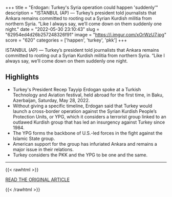+++
title = "Erdogan: Turkey's Syria operation could happen 'suddenly'"
description = "ISTANBUL (AP) — Turkey’s president told journalists that Ankara remains committed to rooting out a Syrian Kurdish militia from northern Syria. “Like I always say, we’ll come down on them suddenly one night."
date = "2022-05-30 23:10:43"
slug = "62954ed4d26b257248326f91"
image = "https://i.imgur.com/xOrWzU7.jpg"
score = "620"
categories = ['happen', 'turkey', 'pkk']
+++

ISTANBUL (AP) — Turkey’s president told journalists that Ankara remains committed to rooting out a Syrian Kurdish militia from northern Syria. “Like I always say, we’ll come down on them suddenly one night.

## Highlights

- Turkey's President Recep Tayyip Erdogan spoke at a Turkish Technology and Aviation festival, held abroad for the first time, in Baku, Azerbaijan, Saturday, May 28, 2022.
- Without giving a specific timeline, Erdogan said that Turkey would launch a cross-border operation against the Syrian Kurdish People’s Protection Units, or YPG, which it considers a terrorist group linked to an outlawed Kurdish group that has led an insurgency against Turkey since 1984.
- The YPG forms the backbone of U.S.-led forces in the fight against the Islamic State group.
- American support for the group has infuriated Ankara and remains a major issue in their relations.
- Turkey considers the PKK and the YPG to be one and the same.

---

{{< rawhtml >}}
  <p class="article-category">
    <a target="_blank" href="https://apnews.com/article/islamic-state-group-middle-east-syria-turkey-recep-tayyip-erdogan-65ca649b75f24f32c5f9dcd7bc727fdc">READ THE ORIGINAL ARTICLE</a>
  </p>
{{< /rawhtml >}}
